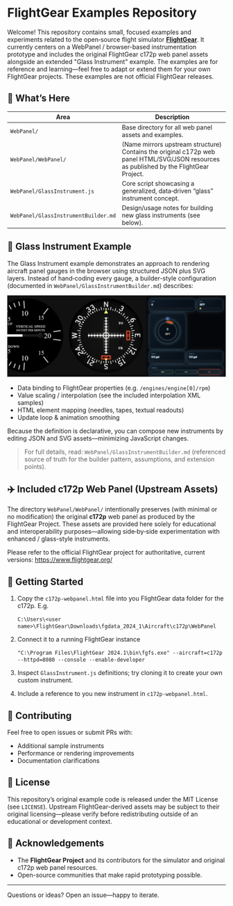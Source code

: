 # FlightGear Examples Repository

Welcome! This repository contains small, focused examples and experiments related to the open‑source flight simulator **[FlightGear](https://www.flightgear.org/)**. It currently centers on a WebPanel / browser-based instrumentation prototype and includes the original FlightGear c172p web panel assets alongside an extended "Glass Instrument" example. The examples are for reference and learning—feel free to adapt or extend them for your own FlightGear projects. These examples are not official FlightGear releases.

## 🚀 What’s Here

| Area | Description |
|------|-------------|
| `WebPanel/` | Base directory for all web panel assets and examples. |
| `WebPanel/WebPanel/` | (Name mirrors upstream structure) Contains the original c172p web panel HTML/SVG/JSON resources as published by the FlightGear Project. |
| `WebPanel/GlassInstrument.js` | Core script showcasing a generalized, data‑driven “glass” instrument concept. |
| `WebPanel/GlassInstrumentBuilder.md` | Design/usage notes for building new glass instruments (see below). |

## 🧪 Glass Instrument Example

The Glass Instrument example demonstrates an approach to rendering aircraft panel gauges in the browser using structured JSON plus SVG layers. Instead of hand‑coding every gauge, a builder-style configuration (documented in `WebPanel/GlassInstrumentBuilder.md`) describes:

![example of a glass instrument](glassInstrument.png)

* Data binding to FlightGear properties (e.g. `/engines/engine[0]/rpm`)
* Value scaling / interpolation (see the included interpolation XML samples)
* HTML element mapping (needles, tapes, textual readouts)
* Update loop & animation smoothing

Because the definition is declarative, you can compose new instruments by editing JSON and SVG assets—minimizing JavaScript changes.

> For full details, read: `WebPanel/GlassInstrumentBuilder.md` (referenced source of truth for the builder pattern, assumptions, and extension points).

## ✈️ Included c172p Web Panel (Upstream Assets)

The directory `WebPanel/WebPanel/` intentionally preserves (with minimal or no modification) the original **c172p** web panel as produced by the FlightGear Project. These assets are provided here solely for educational and interoperability purposes—allowing side‑by‑side experimentation with enhanced / glass-style instruments.

Please refer to the official FlightGear project for authoritative, current versions: https://www.flightgear.org/

## 🔧 Getting Started


1. Copy the `c172p-webpanel.html` file into you FlightGear data folder for the c172p. E.g. 

    ```
    C:\Users\<user name>\FlightGear\Downloads\fgdata_2024_1\Aircraft\c172p\WebPanel
    ```

1. Connect it to a running FlightGear instance 
    ```shell
    "C:\Program Files\FlightGear 2024.1\bin\fgfs.exe" --aircraft=c172p --httpd=8080 --console --enable-developer
    ```
1. Inspect `GlassInstrument.js` definitions; try cloning it to create your own custom instrument.
1. Include a reference to you new instrument in `c172p-webpanel.html`.



## 🤝 Contributing

Feel free to open issues or submit PRs with:
* Additional sample instruments
* Performance or rendering improvements
* Documentation clarifications

## 📜 License

This repository’s original example code is released under the MIT License (see `LICENSE`). Upstream FlightGear-derived assets may be subject to their original licensing—please verify before redistributing outside of an educational or development context.

## 🙏 Acknowledgements

* The **FlightGear Project** and its contributors for the simulator and original c172p web panel resources.
* Open-source communities that make rapid prototyping possible.

---
Questions or ideas? Open an issue—happy to iterate.
